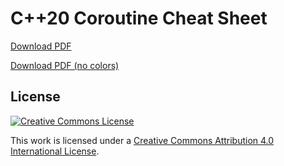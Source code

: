 C++20 Coroutine Cheat Sheet
===

[Download PDF](https://github.com/ComicSansMS/cpp20_coroutine_cheat_sheet/releases/download/v1.0/coroutines_cheat_sheet.pdf)

[Download PDF (no colors)](https://github.com/ComicSansMS/cpp20_coroutine_cheat_sheet/releases/download/v1.0/coroutines_cheat_sheet_bw.pdf)


License
---

[![Creative Commons License](https://i.creativecommons.org/l/by/4.0/88x31.png)](http://creativecommons.org/licenses/by/4.0/)

This work is licensed under a [Creative Commons Attribution 4.0 International License](http://creativecommons.org/licenses/by/4.0/).